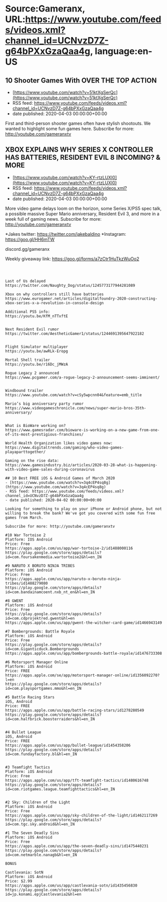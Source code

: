 # Source:Gameranx, URL:https://www.youtube.com/feeds/videos.xml?channel_id=UCNvzD7Z-g64bPXxGzaQaa4g, language:en-US

## 10 Shooter Games With OVER THE TOP ACTION
 - [https://www.youtube.com/watch?v=51ktXgSerQc](https://www.youtube.com/watch?v=51ktXgSerQc)
 - RSS feed: https://www.youtube.com/feeds/videos.xml?channel_id=UCNvzD7Z-g64bPXxGzaQaa4g
 - date published: 2020-04-03 00:00:00+00:00

First and third-person shooter games often have stylish shootouts. We wanted to highlight some fun games here.
Subscribe for more: http://youtube.com/gameranxtv

## XBOX EXPLAINS WHY SERIES X CONTROLLER HAS BATTERIES, RESIDENT EVIL 8 INCOMING? & MORE
 - [https://www.youtube.com/watch?v=KY-rtzLUXI0](https://www.youtube.com/watch?v=KY-rtzLUXI0)
 - RSS feed: https://www.youtube.com/feeds/videos.xml?channel_id=UCNvzD7Z-g64bPXxGzaQaa4g
 - date published: 2020-04-03 00:00:00+00:00

More video game delays loom on the horizon, some Series X/PS5 spec talk, a possible massive Super Mario anniversary, Resident Evil 3, and more in a week full of gaming news.
Subscribe for more: http://youtube.com/gameranxtv 

*Jakes twitter: https://twitter.com/jakebaldino 
*Instagram: https://goo.gl/HH6mTW 

 discord.gg/gameranx 

 Weekly giveaway link: https://goo.gl/forms/a7zCtr1HuTkzWuOo2 



 ~~~~STORIES~~~~



Last of Us delayed 
https://twitter.com/Naughty_Dog/status/1245773177944281089

Xbox on why controllers still have batteries
https://www.eurogamer.net/articles/digitalfoundry-2020-constructing-xbox-series-x-a-revolution-in-console-design

Additional PS5 info:
https://youtu.be/KfM_nTTxftE


Next Resident Evil rumor
https://twitter.com/AestheticGamer1/status/1244691395647922182


Flight Simulator multiplayer
https://youtu.be/awRLk-Eropg

Mortal Shell trailer
https://youtu.be/r16Dc_jMWzA

Rogue Legacy 2 announced
https://www.pcgamer.com/a-rogue-legacy-2-announcement-seems-imminent/


Windbound trailer
https://www.youtube.com/watch?v=cSy5wpcnn04&feature=emb_title

Mario’s big anniversary party rumor
https://www.videogameschronicle.com/news/super-mario-bros-35th-anniversary/


What is BioWare working on?
https://www.gamesradar.com/bioware-is-working-on-a-new-game-from-one-of-its-most-prestigious-franchises/

World Health Organization likes video games now:
https://www.digitaltrends.com/gaming/who-video-games-playaparttogether/

Gaming on the rise data:
https://www.gamesindustry.biz/articles/2020-03-28-what-is-happening-with-video-game-sales-during-coronavirus

## 10 Best FREE iOS & Android Games of March 2020
 - [https://www.youtube.com/watch?v=3q4cEP4sq8g](https://www.youtube.com/watch?v=3q4cEP4sq8g)
 - RSS feed: https://www.youtube.com/feeds/videos.xml?channel_id=UCNvzD7Z-g64bPXxGzaQaa4g
 - date published: 2020-04-02 00:00:00+00:00

Looking for something to play on your iPhone or Android phone, but not willing to break the bank? We've got you covered with some fun free games from March.

Subscribe for more: http://youtube.com/gameranxtv

#10 War Tortoise 2
Platform: IOS Android
Price: Free
https://apps.apple.com/us/app/war-tortoise-2/id1488000116
https://play.google.com/store/apps/details?id=com.foursakenmedia.wartortoise2&hl=en_IN

#9 NARUTO X BORUTO NINJA TRIBES
Platform: iOS Android
Price: Free
https://apps.apple.com/us/app/naruto-x-boruto-ninja-tribes/id1488279080
https://play.google.com/store/apps/details?id=com.bandainamcoent.nxb_nt_en&hl=en_IN

#8 GWENT
Platform: iOS Android
Price: Free
https://play.google.com/store/apps/details?id=com.cdprojektred.gwent&hl=en
https://apps.apple.com/us/app/gwent-the-witcher-card-game/id1466943149

#7 Bombergrounds: Battle Royale
Platform: iOS Android
Price: Free
https://play.google.com/store/apps/details?id=com.Giganticduck.Bombergrounds
https://apps.apple.com/us/app/bombergrounds-battle-royale/id1476733308

#6 Motorsport Manager Online
Platform: iOS Android
Price: FREE
https://apps.apple.com/se/app/motorsport-manager-online/id1356092270?l=en
https://play.google.com/store/apps/details?id=com.playsportgames.mmo&hl=en_IN

#5 Battle Racing Stars
iOS, Android
Price: FREE
https://apps.apple.com/us/app/battle-racing-stars/id1278280549
https://play.google.com/store/apps/details?id=com.halfbrick.boosterraiders&hl=en_IN


#4 Bullet League
iOS, Android
Price: FREE
https://apps.apple.com/us/app/bullet-league/id1454358206
https://play.google.com/store/apps/details?id=com.fundayfactory.bl&hl=en_IN


#3 Teamfight Tactics
Platform: iOS Android
Price: Free
https://apps.apple.com/us/app/tft-teamfight-tactics/id1480616748
https://play.google.com/store/apps/details?id=com.riotgames.league.teamfighttactics&hl=en_IN


#2 Sky: Children of the Light
Platform: iOS Android
Price: Free
https://apps.apple.com/us/app/sky-children-of-the-light/id1462117269
https://play.google.com/store/apps/details?id=com.tgc.sky.android&hl=en_IN

#1 The Seven Deadly Sins
Platform: iOS Android
Price: Free
https://apps.apple.com/us/app/the-seven-deadly-sins/id1475440231
https://play.google.com/store/apps/details?id=com.netmarble.nanagb&hl=en_IN

BONUS

Castlevania: SotN
Platform: iOS Android
Price: $2.99
https://apps.apple.com/us/app/castlevania-sotn/id1435456830
https://play.google.com/store/apps/details?id=jp.konami.epjCastlevania2&hl=en

